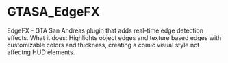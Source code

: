 # GTASA_EdgeFX
EdgeFX - GTA San Andreas plugin that adds real-time edge detection effects. What it does: Highlights object edges and texture based edges with customizable colors and thickness, creating a comic visual style not affectng HUD elements.

